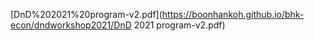 [DnD%202021%20program-v2.pdf](https://boonhankoh.github.io/bhk-econ/dndworkshop2021/DnD 2021 program-v2.pdf)
